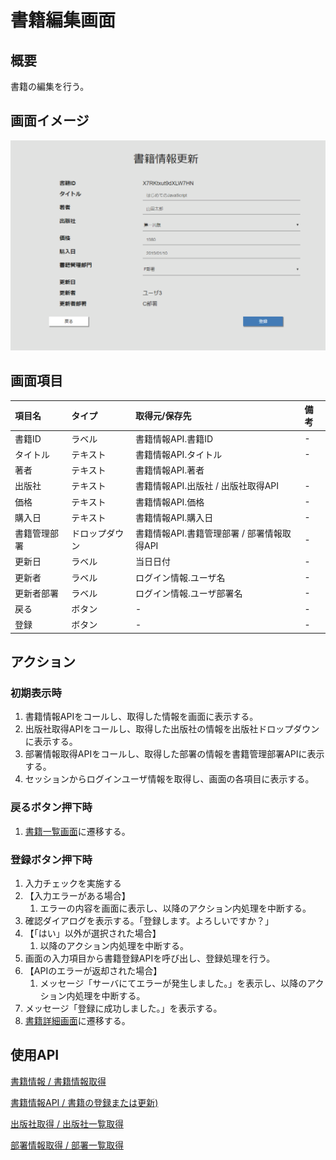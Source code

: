 # 書籍編集画面

## 概要

書籍の編集を行う。

## 画面イメージ

![編集画面](images/screen/edit.png)

## 画面項目

| 項目名       | タイプ         | 取得元/保存先                              | 備考 |
| :----------- | :------------- | :----------------------------------------- | :--- |
| 書籍ID       | ラベル         | 書籍情報API.書籍ID                         | -    |
| タイトル     | テキスト       | 書籍情報API.タイトル                       | -    |
| 著者         | テキスト       | 書籍情報API.著者                           |      |
| 出版社       | テキスト       | 書籍情報API.出版社 / 出版社取得API         | -    |
| 価格         | テキスト       | 書籍情報API.価格                           | -    |
| 購入日       | テキスト       | 書籍情報API.購入日                         | -    |
| 書籍管理部署 | ドロップダウン | 書籍情報API.書籍管理部署 / 部署情報取得API | -    |
| 更新日       | ラベル         | 当日日付                                   | -    |
| 更新者       | ラベル         | ログイン情報.ユーザ名                      | -    |
| 更新者部署   | ラベル         | ログイン情報.ユーザ部署名                  | -    |
| 戻る         | ボタン         | -                                          | -    |
| 登録         | ボタン         | -                                          | -    |

## アクション

### 初期表示時

1. 書籍情報APIをコールし、取得した情報を画面に表示する。
1. 出版社取得APIをコールし、取得した出版社の情報を出版社ドロップダウンに表示する。
1. 部署情報取得APIをコールし、取得した部署の情報を書籍管理部署APIに表示する。
1. セッションからログインユーザ情報を取得し、画面の各項目に表示する。

### 戻るボタン押下時

1. [書籍一覧画面](list.md)に遷移する。

### 登録ボタン押下時

1. 入力チェックを実施する
2. 【入力エラーがある場合】
    1. エラーの内容を画面に表示し、以降のアクション内処理を中断する。
3. 確認ダイアログを表示する。「登録します。よろしいですか？」
4. 【「はい」以外が選択された場合】
    1. 以降のアクション内処理を中断する。
5. 画面の入力項目から書籍登録APIを呼び出し、登録処理を行う。
6. 【APIのエラーが返却された場合】
    1. メッセージ「サーバにてエラーが発生しました。」を表示し、以降のアクション内処理を中断する。
7. メッセージ「登録に成功しました。」を表示する。
8. [書籍詳細画面](detail.md)に遷移する。

## 使用API

[書籍情報 / 書籍情報取得](https://bookmanagementapi.docs.apiary.io/#reference/0/4/0)

[書籍情報API / 書籍の登録または更新)](https://bookmanagementapi.docs.apiary.io/#reference/0/4/1)

[出版社取得 / 出版社一覧取得](https://bookmanagementapi.docs.apiary.io/#reference/0/0)

[部署情報取得 / 部署一覧取得](https://bookmanagementapi.docs.apiary.io/#reference/0/3/0)
